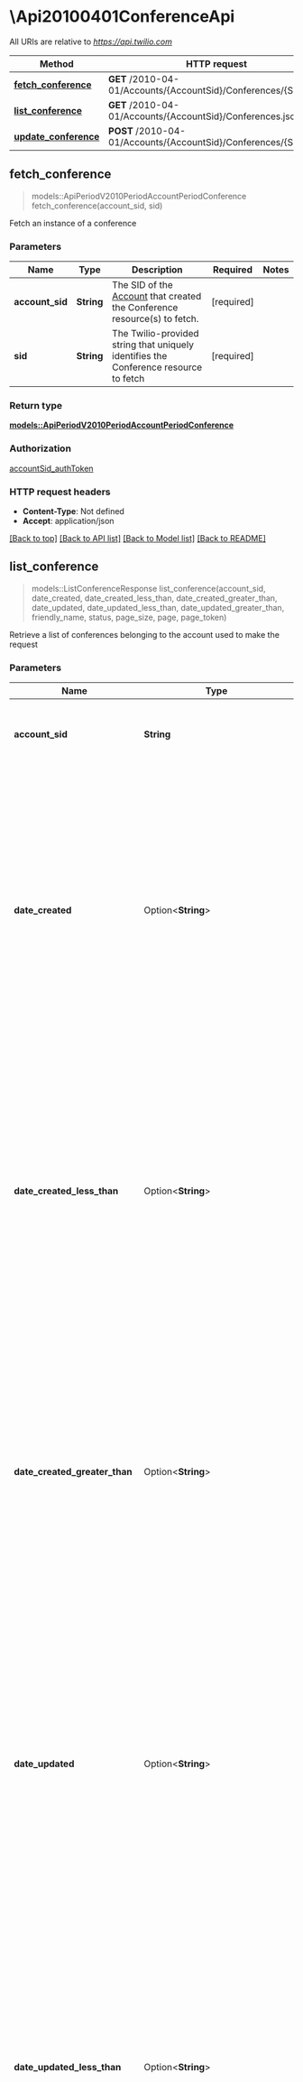 # \Api20100401ConferenceApi

All URIs are relative to *https://api.twilio.com*

Method | HTTP request | Description
------------- | ------------- | -------------
[**fetch_conference**](Api20100401ConferenceApi.md#fetch_conference) | **GET** /2010-04-01/Accounts/{AccountSid}/Conferences/{Sid}.json | 
[**list_conference**](Api20100401ConferenceApi.md#list_conference) | **GET** /2010-04-01/Accounts/{AccountSid}/Conferences.json | 
[**update_conference**](Api20100401ConferenceApi.md#update_conference) | **POST** /2010-04-01/Accounts/{AccountSid}/Conferences/{Sid}.json | 



## fetch_conference

> models::ApiPeriodV2010PeriodAccountPeriodConference fetch_conference(account_sid, sid)


Fetch an instance of a conference

### Parameters


Name | Type | Description  | Required | Notes
------------- | ------------- | ------------- | ------------- | -------------
**account_sid** | **String** | The SID of the [Account](https://www.twilio.com/docs/iam/api/account) that created the Conference resource(s) to fetch. | [required] |
**sid** | **String** | The Twilio-provided string that uniquely identifies the Conference resource to fetch | [required] |

### Return type

[**models::ApiPeriodV2010PeriodAccountPeriodConference**](api.v2010.account.conference.md)

### Authorization

[accountSid_authToken](../README.md#accountSid_authToken)

### HTTP request headers

- **Content-Type**: Not defined
- **Accept**: application/json

[[Back to top]](#) [[Back to API list]](../README.md#documentation-for-api-endpoints) [[Back to Model list]](../README.md#documentation-for-models) [[Back to README]](../README.md)


## list_conference

> models::ListConferenceResponse list_conference(account_sid, date_created, date_created_less_than, date_created_greater_than, date_updated, date_updated_less_than, date_updated_greater_than, friendly_name, status, page_size, page, page_token)


Retrieve a list of conferences belonging to the account used to make the request

### Parameters


Name | Type | Description  | Required | Notes
------------- | ------------- | ------------- | ------------- | -------------
**account_sid** | **String** | The SID of the [Account](https://www.twilio.com/docs/iam/api/account) that created the Conference resource(s) to read. | [required] |
**date_created** | Option<**String**> | Only include conferences that were created on this date. Specify a date as `YYYY-MM-DD` in UTC, for example: `2009-07-06`, to read only conferences that were created on this date. You can also specify an inequality, such as `DateCreated<=YYYY-MM-DD`, to read conferences that were created on or before midnight of this date, and `DateCreated>=YYYY-MM-DD` to read conferences that were created on or after midnight of this date. |  |
**date_created_less_than** | Option<**String**> | Only include conferences that were created on this date. Specify a date as `YYYY-MM-DD` in UTC, for example: `2009-07-06`, to read only conferences that were created on this date. You can also specify an inequality, such as `DateCreated<=YYYY-MM-DD`, to read conferences that were created on or before midnight of this date, and `DateCreated>=YYYY-MM-DD` to read conferences that were created on or after midnight of this date. |  |
**date_created_greater_than** | Option<**String**> | Only include conferences that were created on this date. Specify a date as `YYYY-MM-DD` in UTC, for example: `2009-07-06`, to read only conferences that were created on this date. You can also specify an inequality, such as `DateCreated<=YYYY-MM-DD`, to read conferences that were created on or before midnight of this date, and `DateCreated>=YYYY-MM-DD` to read conferences that were created on or after midnight of this date. |  |
**date_updated** | Option<**String**> | Only include conferences that were last updated on this date. Specify a date as `YYYY-MM-DD` in UTC, for example: `2009-07-06`, to read only conferences that were last updated on this date. You can also specify an inequality, such as `DateUpdated<=YYYY-MM-DD`, to read conferences that were last updated on or before midnight of this date, and `DateUpdated>=YYYY-MM-DD` to read conferences that were last updated on or after midnight of this date. |  |
**date_updated_less_than** | Option<**String**> | Only include conferences that were last updated on this date. Specify a date as `YYYY-MM-DD` in UTC, for example: `2009-07-06`, to read only conferences that were last updated on this date. You can also specify an inequality, such as `DateUpdated<=YYYY-MM-DD`, to read conferences that were last updated on or before midnight of this date, and `DateUpdated>=YYYY-MM-DD` to read conferences that were last updated on or after midnight of this date. |  |
**date_updated_greater_than** | Option<**String**> | Only include conferences that were last updated on this date. Specify a date as `YYYY-MM-DD` in UTC, for example: `2009-07-06`, to read only conferences that were last updated on this date. You can also specify an inequality, such as `DateUpdated<=YYYY-MM-DD`, to read conferences that were last updated on or before midnight of this date, and `DateUpdated>=YYYY-MM-DD` to read conferences that were last updated on or after midnight of this date. |  |
**friendly_name** | Option<**String**> | The string that identifies the Conference resources to read. |  |
**status** | Option<**ConferenceEnumStatus**> | The status of the resources to read. Can be: `init`, `in-progress`, or `completed`. |  |
**page_size** | Option<**i32**> | How many resources to return in each list page. The default is 50, and the maximum is 1000. |  |
**page** | Option<**i32**> | The page index. This value is simply for client state. |  |
**page_token** | Option<**String**> | The page token. This is provided by the API. |  |

### Return type

[**models::ListConferenceResponse**](ListConferenceResponse.md)

### Authorization

[accountSid_authToken](../README.md#accountSid_authToken)

### HTTP request headers

- **Content-Type**: Not defined
- **Accept**: application/json

[[Back to top]](#) [[Back to API list]](../README.md#documentation-for-api-endpoints) [[Back to Model list]](../README.md#documentation-for-models) [[Back to README]](../README.md)


## update_conference

> models::ApiPeriodV2010PeriodAccountPeriodConference update_conference(account_sid, sid, status, announce_url, announce_method)




### Parameters


Name | Type | Description  | Required | Notes
------------- | ------------- | ------------- | ------------- | -------------
**account_sid** | **String** | The SID of the [Account](https://www.twilio.com/docs/iam/api/account) that created the Conference resource(s) to update. | [required] |
**sid** | **String** | The Twilio-provided string that uniquely identifies the Conference resource to update | [required] |
**status** | Option<**models::ConferenceEnumUpdateStatus**> |  |  |
**announce_url** | Option<**String**> | The URL we should call to announce something into the conference. The URL may return an MP3 file, a WAV file, or a TwiML document that contains `<Play>`, `<Say>`, `<Pause>`, or `<Redirect>` verbs. |  |
**announce_method** | Option<**String**> | The HTTP method used to call `announce_url`. Can be: `GET` or `POST` and the default is `POST` |  |

### Return type

[**models::ApiPeriodV2010PeriodAccountPeriodConference**](api.v2010.account.conference.md)

### Authorization

[accountSid_authToken](../README.md#accountSid_authToken)

### HTTP request headers

- **Content-Type**: application/x-www-form-urlencoded
- **Accept**: application/json

[[Back to top]](#) [[Back to API list]](../README.md#documentation-for-api-endpoints) [[Back to Model list]](../README.md#documentation-for-models) [[Back to README]](../README.md)

